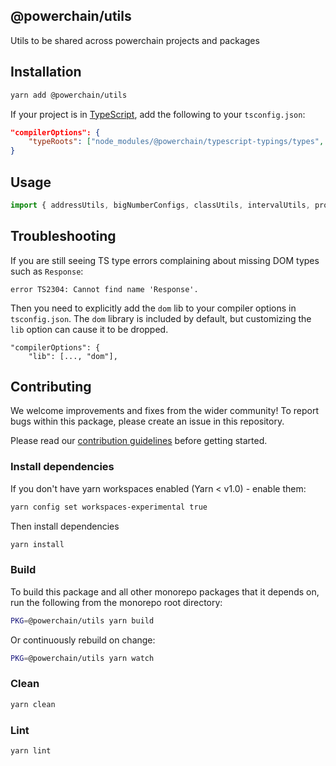 ## @powerchain/utils

Utils to be shared across powerchain projects and packages

## Installation

```bash
yarn add @powerchain/utils
```

If your project is in [TypeScript](https://www.typescriptlang.org/), add the following to your `tsconfig.json`:

```json
"compilerOptions": {
    "typeRoots": ["node_modules/@powerchain/typescript-typings/types", "node_modules/@types"],
}
```

## Usage

```javascript
import { addressUtils, bigNumberConfigs, classUtils, intervalUtils, promisify } from '@powerchain/utils';
```

## Troubleshooting

If you are still seeing TS type errors complaining about missing DOM types such as `Response`:

```
error TS2304: Cannot find name 'Response'.
```

Then you need to explicitly add the `dom` lib to your compiler options in `tsconfig.json`. The `dom` library is included by default, but customizing the `lib` option can cause it to be dropped.

```
"compilerOptions": {
    "lib": [..., "dom"],
```

## Contributing

We welcome improvements and fixes from the wider community! To report bugs within this package, please create an issue in this repository.

Please read our [contribution guidelines](../../CONTRIBUTING.md) before getting started.

### Install dependencies

If you don't have yarn workspaces enabled (Yarn < v1.0) - enable them:

```bash
yarn config set workspaces-experimental true
```

Then install dependencies

```bash
yarn install
```

### Build

To build this package and all other monorepo packages that it depends on, run the following from the monorepo root directory:

```bash
PKG=@powerchain/utils yarn build
```

Or continuously rebuild on change:

```bash
PKG=@powerchain/utils yarn watch
```

### Clean

```bash
yarn clean
```

### Lint

```bash
yarn lint
```
